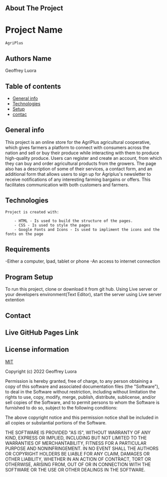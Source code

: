 ## About The Project

# Project Name

    AgriPlus

## Authors Name

   Geoffrey Luora

## Table of contents

- [General info](#general-info)
- [Technologies](#technologies)
- [Setup](#setup)
- [contac](#contact)

## General info

This project is an online store for the AgriPlus agricultural cooperative, which gives farmers a platform to connect with consumers across the nation and sell or buy their produce while interacting with them to produce high-quality produce. Users can register and create an account, from which they can buy and order agricultural products from the growers. The page also has a description of some of their services, a contact form, and an additional form that allows users to sign up for Agriplus's newsletter to receive notifications of any interesting farming bargains or offers. This facilitates communication with both customers and farmers.

## Technologies

    Project is created with:

        - HTML - Is used to build the structure of the pages.
        - CSS - Is used to style the pages
        - Google Fonts and Icons - Is used to impliment the icons and the fonts on the page

## Requirements

-Either a computer, Ipad, tablet or phone -An access to internet connection

## Program Setup

To run this project, clone or download it from git hub. Using Live server or your developers environment(Text Editor), start the server using Live server extention

## Contact

   

## Live GitHub Pages Link


## License information

[MIT](LICENCE)

Copyright (c) 2022 Geoffrey Luora

Permission is hereby granted, free of charge, to any person obtaining a copy
of this software and associated documentation files (the "Software"), to deal
in the Software without restriction, including without limitation the rights
to use, copy, modify, merge, publish, distribute, sublicense, and/or sell
copies of the Software, and to permit persons to whom the Software is
furnished to do so, subject to the following conditions:

The above copyright notice and this permission notice shall be included in all
copies or substantial portions of the Software.

THE SOFTWARE IS PROVIDED "AS IS", WITHOUT WARRANTY OF ANY KIND, EXPRESS OR
IMPLIED, INCLUDING BUT NOT LIMITED TO THE WARRANTIES OF MERCHANTABILITY,
FITNESS FOR A PARTICULAR PURPOSE AND NONINFRINGEMENT. IN NO EVENT SHALL THE
AUTHORS OR COPYRIGHT HOLDERS BE LIABLE FOR ANY CLAIM, DAMAGES OR OTHER
LIABILITY, WHETHER IN AN ACTION OF CONTRACT, TORT OR OTHERWISE, ARISING FROM,
OUT OF OR IN CONNECTION WITH THE SOFTWARE OR THE USE OR OTHER DEALINGS IN THE
SOFTWARE.
